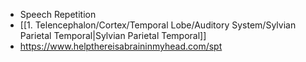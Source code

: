 - Speech Repetition
- [[1. Telencephalon/Cortex/Temporal Lobe/Auditory System/Sylvian Parietal Temporal|Sylvian Parietal Temporal]]
- https://www.helpthereisabraininmyhead.com/spt
